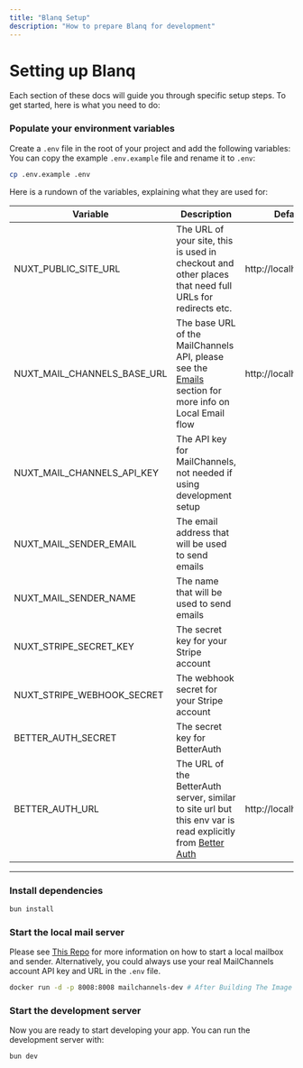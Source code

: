 ```yaml
---
title: "Blanq Setup"
description: "How to prepare Blanq for development"
---
```


# Setting up Blanq

Each section of these docs will guide you through specific setup steps. To get started, here is what you need to do:

### Populate your environment variables

Create a `.env` file in the root of your project and add the following variables:
You can copy the example `.env.example` file and rename it to `.env`:

```bash
cp .env.example .env
```

Here is a rundown of the variables, explaining what they are used for:

| Variable | Description | Default |
|   ---    |     ---     |   ---   |
| NUXT_PUBLIC_SITE_URL | The URL of your site, this is used in checkout and other places that need full URLs for redirects etc. | http://localhost:3000 |
| NUXT_MAIL_CHANNELS_BASE_URL | The base URL of the MailChannels API, please see the [Emails](/docs/emails) section for more info on Local Email flow | http://localhost:8008 |
| NUXT_MAIL_CHANNELS_API_KEY | The API key for MailChannels, not needed if using development setup | |
| NUXT_MAIL_SENDER_EMAIL | The email address that will be used to send emails | |
| NUXT_MAIL_SENDER_NAME | The name that will be used to send emails | |
| NUXT_STRIPE_SECRET_KEY | The secret key for your Stripe account | |
| NUXT_STRIPE_WEBHOOK_SECRET | The webhook secret for your Stripe account | |
| BETTER_AUTH_SECRET | The secret key for BetterAuth | |
| BETTER_AUTH_URL | The URL of the BetterAuth server, similar to site url but this env var is read explicitly from [Better Auth](https://better-auth.com) | http://localhost:3000 |
--- 

### Install dependencies

```bash
bun install
```

### Start the local mail server

Please see [This Repo](https://github.com/Eckhardt-D/mailchannels-dev) for more information on how to start a local mailbox and sender.
Alternatively, you could always use your real MailChannels account API key and URL in the `.env` file.

```bash
docker run -d -p 8008:8008 mailchannels-dev # After Building The Image
```

### Start the development server

Now you are ready to start developing your app. You can run the development server with:

```bash
bun dev
```
